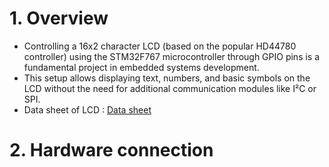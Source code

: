 # 1. Overview 

- Controlling a 16x2 character LCD (based on the popular HD44780 controller) using the STM32F767 microcontroller through GPIO pins is a fundamental project in embedded systems development.
- This setup allows displaying text, numbers, and basic symbols on the LCD without the need for additional communication modules like I²C or SPI.
- Data sheet of LCD : [Data sheet](https://cdn-shop.adafruit.com/datasheets/TC1602A-01T.pdf)


# 2. Hardware connection
